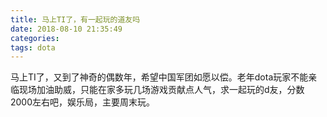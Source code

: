 ```yaml
---
title: 马上TI了，有一起玩的道友吗
date: 2018-08-10 21:35:49
categories:
tags: dota
---
```


马上TI了，又到了神奇的偶数年，希望中国军团如愿以偿。老年dota玩家不能亲临现场加油助威，只能在家多玩几场游戏贡献点人气，求一起玩的d友，分数2000左右吧，娱乐局，主要周末玩。

